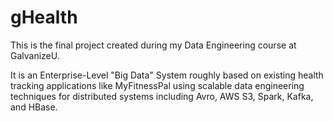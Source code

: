 # gHealth
This is the final project created during my Data Engineering course at GalvanizeU.

It is an Enterprise-Level "Big Data" System roughly based on existing health tracking applications like MyFitnessPal using scalable data engineering techniques for distributed systems including Avro, AWS S3, Spark, Kafka, and HBase.


